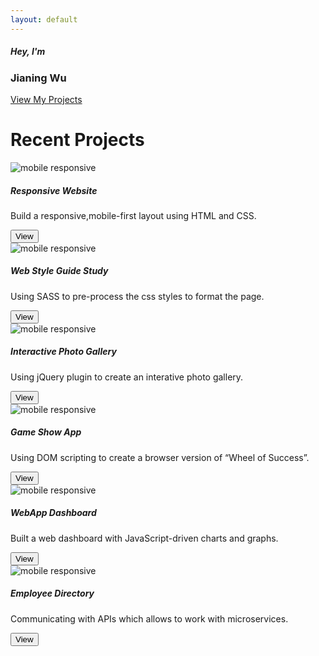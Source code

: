 ```yaml
---
layout: default
---
```


<!-- About -->
<div class="container-fluid" id="about">
    <div class="container text-center  my-auto vertical-center">
        <div id="aboutme">
            <h5 class="hello">Hey, I'm</h5>
            <h3 class="name">Jianing Wu</h3>
            <a type="button" class="btn btn-outline-light" href="/projects">View My Projects</a>
        </div>
    </div>
</div>

<!-- Recent Projects -->
<div class="container-fluid" id="projects">
    <h1 class="display-6 text-center py-5">Recent Projects</h1>
    <div class="container">
        <div class="row">
            <div class="col-md-6 text-center col-lg-4">
                <img class="card-img-top" src="../assets/images/projectsUI-01.jpg" alt="mobile responsive">
                <div class="card-body">
                    <h5 class="card-title">Responsive Website</h5>
                    <p class="card-text">Build a responsive,mobile-first layout using HTML and CSS. </p>
                    <div class="card-footer bg-transparent border-0">
                        <button type="button" class="viewBtn btn btn-outline-dark" data-toggle="modal"
                            data-target="#projectsModal">
                            View
                        </button>
                    </div>
                </div>
            </div>
            <div class="col-md-6 text-center col-lg-4">
                <img class="card-img-top" src="../assets/images/projectsUI-02.jpg" alt="mobile responsive">
                <div class="card-body">
                    <h5 class="card-title">Web Style Guide Study</h5>
                    <p class="card-text">Using SASS to pre-process the css styles to format the page.</p>
                    <div class="card-footer bg-transparent border-0">
                        <button type="button" class="viewBtn btn btn-outline-dark" data-toggle="modal"
                            data-target="#projectsModal">
                            View
                        </button>
                        <!-- <a href="https://jiwu6498.github.io/Techdegree-Project4/" class="btn btn-outline-dark"
                                    target="_blank">View</a> -->
                    </div>
                </div>
            </div>
            <div class="col-md-6 text-center col-lg-4">
                <img class="card-img-top" src="../assets/images/projectsUI-03.jpg" alt="mobile responsive">
                <div class="card-body">
                    <h5 class="card-title">Interactive Photo Gallery</h5>
                    <p class="card-text">Using jQuery plugin to create an interative photo gallery.</p>
                    <div class="card-footer bg-transparent border-0">
                        <button type="button" class="viewBtn btn btn-outline-dark" data-toggle="modal"
                            data-target="#projectsModal">
                            View
                        </button>
                        <!-- <a href="https://jiwu6498.github.io/Techdegree-Project5/" class="btn btn-outline-dark"
                                    target="_blank">View</a> -->
                    </div>
                </div>
            </div>
            <div class="col-md-6  text-center col-lg-4">
                <img class="card-img-top" src="../assets/images/projectsUI-04.jpg" alt="mobile responsive">
                <div class="card-body">
                    <h5 class="card-title">Game Show App</h5>
                    <p class="card-text">Using DOM scripting to create a browser version of “Wheel of Success”.
                    </p>
                    <div class="card-footer bg-transparent border-0">
                        <!-- <a href="https://jiwu6498.github.io/Techdegree-Project6/" class="btn btn-outline-dark"
                                    target="_blank">View</a> -->
                        <button type="button" class="viewBtn btn btn-outline-dark" data-toggle="modal"
                            data-target="#projectsModal">
                            View
                        </button>
                    </div>
                </div>
            </div>
            <div class="col-md-6 text-center col-lg-4">
                <img class="card-img-top" src="../assets/images/projectsUI-05.jpg" alt="mobile responsive">
                <div class="card-body">
                    <h5 class="card-title">WebApp Dashboard</h5>
                    <p class="card-text">Built a web dashboard with JavaScript-driven charts and graphs.</p>
                    <div class="card-footer bg-transparent border-0">
                        <!-- <a href="https://jiwu6498.github.io/Techdegree-Project7/" class="btn btn-outline-dark "
                                    target="_blank">View</a> -->
                        <button type="button" class="viewBtn btn btn-outline-dark" data-toggle="modal"
                            data-target="#projectsModal">
                            View
                        </button>
                    </div>
                </div>
            </div>
            <div class="col-md-6 text-center col-lg-4">
                <img class="card-img-top" src="../assets/images/projectsUI-06.jpg" alt="mobile responsive">
                <div class="card-body">
                    <h5 class="card-title">Employee Directory</h5>
                    <p class="card-text">Communicating with APIs which allows to work with microservices.</p>
                    <div class="card-footer bg-transparent border-0">
                        <!-- <a href="https://jiwu6498.github.io/Techdegree-Project8/" class="btn btn-outline-dark"
                                    target="_blank">View</a> -->
                        <button type="button" class="viewBtn btn btn-outline-dark" data-toggle="modal"
                            data-target="#projectsModal">
                            View
                        </button>
                    </div>
                </div>
            </div>
        </div>
    </div>
</div><!-- /projects-->

<!--Projects Modal -->
<div id="modalContainer">
    <div class="modal fade" id="projectsModal" data-backdrop="static" tabindex="-1" role="dialog"
        aria-labelledby="projectsModalLabel" aria-hidden="true">
    </div>
</div>
